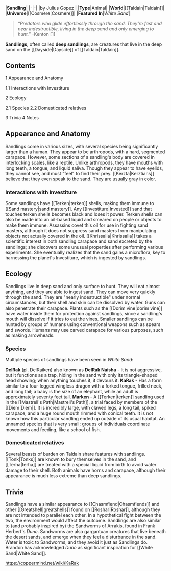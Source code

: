 |**Sandling**|
|-|-|
|by  Julius Gopez |
|**Type**|Animal|
|**World**|[[Taldain\|Taldain]]|
|**Universe**|[[Cosmere\|Cosmere]]|
|**Featured In**|*White Sand*|

>“*Predators who glide effortlessly through the sand. They're fast and near indestructible, living in the deep sand and only emerging to hunt.*”
\-Kenton [1]


**Sandlings**, often called **deep sandlings**, are creatures that live in the deep sand on the [[Dayside\|Dayside]] of [[Taldain\|Taldain]].

## Contents

1 Appearance and Anatomy

1.1 Interactions with Investiture


2 Ecology

2.1 Species
2.2 Domesticated relatives


3 Trivia
4 Notes


## Appearance and Anatomy
Sandlings come in various sizes, with several species being significantly larger than a human. They appear to be arthropods, with a hard, segmented carapace. However, some sections of a sandling's body are covered in interlocking scales, like a reptile. Unlike arthropods, they have mouths with long teeth, a tongue, and liquid saliva. Though they appear to have eyelids, they cannot see, and must "feel" to find their prey. [[Kerzta\|Kerztians]] believe that they even speak to the sand. They are usually gray in color.

### Interactions with Investiture
Some sandlings have [[Terken\|terken]] shells, making them immune to [[Sand mastery\|sand mastery]]. Any [[Investiture\|Invested]] sand that touches terken shells becomes black and loses it power. Terken shells can also be made into an oil-based liquid and smeared on people or objects to make them immune. Assassins covet this oil for use in fighting sand masters, although it does not suppress sand masters from manipulating objects not actually covered in the oil.
[[Khrissalla\|Khrissalla]] takes a scientific interest in both sandling carapace and sand excreted by the sandlings; she discovers some unusual properties after performing various experiments. She eventually realizes that the sand gains a microflora, key to harnessing the planet's Investiture, which is ingested by sandlings.

## Ecology
Sandlings live in deep sand and only surface to hunt. They will eat almost anything, and they are able to ingest sand. They can move very quickly through the sand. They are "nearly indestructible" under normal circumstances, but their shell and skin can be dissolved by water. Guns can also penetrate their carapace. Plants such as the [[Dorim vine\|dorim vine]] have water inside them for protection against sandlings, since a sandling's mouth will dissolve if it tries to eat the vines.
Smaller sandlings can be hunted by groups of humans using conventional weapons such as spears and swords. Humans may use carved carapace for various purposes, such as making arrowheads.

### Species
Multiple species of sandlings have been seen in *White Sand*:

**DelRak** (pl. DelRaiken) also known as **DelRak Naisha** - It is not aggressive, but it functions as a trap, hiding in the sand with only its triangle-shaped head showing; when anything touches it, it devours it.
**KaRak** - Has a form similar to a four-legged wingless dragon with a forked tongue, frilled neck, and long tail; a baby is the size of an elephant, while an adult is approximately seventy feet tall.
**Marken** - A [[Terken\|terken]] sandling used in the [[Mastrell's Path\|Mastrell's Path]], a trial faced by members of the [[Diem\|Diem]]. It is incredibly large, with clawed legs, a long tail, spiked carapace, and a huge round mouth rimmed with conical teeth. It is not known how this particular sandling ended up outside of its usual habitat.
An unnamed species that is very small; groups of individuals coordinate movements and feeding, like a school of fish.
### Domesticated relatives
Several beasts of burden on Taldain share features with sandlings. [[Tonk\|Tonks]] are known to bury themselves in the sand, and [[Terha\|terha]] are treated with a special liquid from birth to avoid water damage to their shell. Both animals have horns and carapace, although their appearance is much less extreme than deep sandlings.

## Trivia
Sandlings have a similar appearance to [[Chasmfiend\|Chasmfiends]] and other [[Greatshell\|greatshells]] found on [[Roshar\|Roshar]], although they are not intended to parallel each other. In a hypothetical fight between the two, the environment would affect the outcome.
Sandlings are also similar to (and probably inspired by) the Sandworms of Arrakis, found in Frank Herbert's *Dune*. Sandworms are also gargantuan creatures that live beneath the desert sands, and emerge when they feel a disturbance in the sand. Water is toxic to Sandworms, and they avoid it just as Sandlings do. Brandon has acknowledged *Dune* as significant inspiration for [[White Sand\|White Sand]].


https://coppermind.net/wiki/KaRak